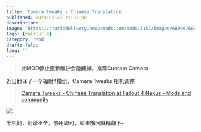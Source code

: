 ```yaml
---
title: 'Camera Tweaks - Chinese Translation'
published: 2023-02-23 21:37:56
description: ''
image: 'https://staticdelivery.nexusmods.com/mods/1151/images/68996/68996-1676955908-1247527835.png'
tags: [Fallout 4]
category: 'Mod'
draft: false 
lang: ''
---
```


>  **此MOD停止更新维护会隐藏掉，推荐Custom Camera**

近日翻译了一个辐射4模组，Camera Tweaks 相机调整


> [Camera Tweaks - Chinese Translation at Fallout 4 Nexus - Mods and community](https://www.nexusmods.com/fallout4/mods/68996)

![](https://staticdelivery.nexusmods.com/mods/1151/images/68996/68996-1676955908-1247527835.png)

半机翻，翻译不全，够用即可，如果够闲就精翻下\~
